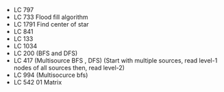 - LC 797
- LC 733 Flood fill algorithm
- LC 1791 Find center of star
- LC 841
- LC 133
- LC 1034
- LC 200 (BFS and DFS)
- LC 417 (Multisource BFS , DFS) (Start with multiple sources, read level-1 nodes of all sources then, read level-2)
- LC 994 (Multisocurce bfs)
- LC 542 01 Matrix